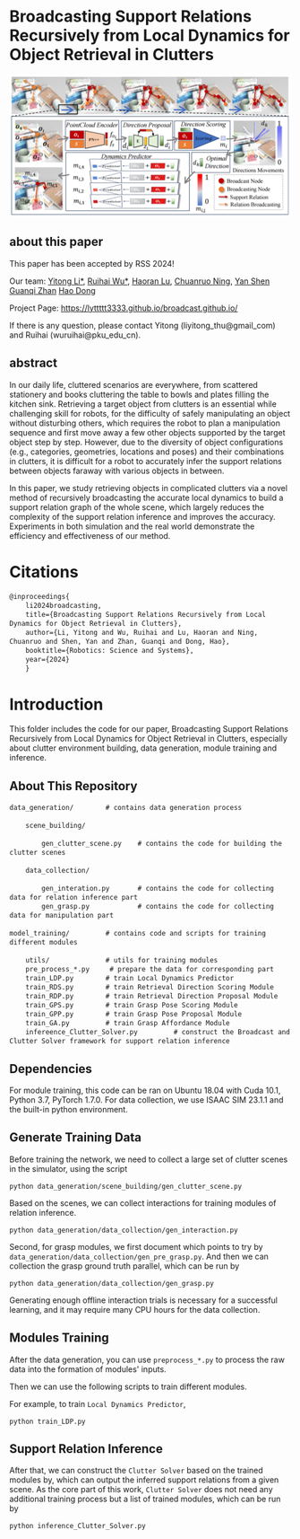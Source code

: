 # Broadcasting Support Relations Recursively from Local Dynamics for Object Retrieval in Clutters 

![Overview](/images/teaser.png)

## about this paper
This paper has been accepted by RSS 2024!

Our team: 
[Yitong Li*](https://lyttttt3333.github.io/YitongLi.github.io/),
[Ruihai Wu*](https://warshallrho.github.io/),
[Haoran Lu](https://openreview.net/profile?id=~Haoran_Lu2),
[Chuanruo Ning](https://tritiumr.github.io/),
[Yan Shen](https://sxy7147.github.io/)
[Guanqi Zhan](https://www.robots.ox.ac.uk/~guanqi/)
[Hao Dong](https://zsdonghao.github.io/)

Project Page: https://lyttttt3333.github.io/broadcast.github.io/

If there is any question, please contact Yitong (liyitong_thu@gmail_com) and Ruihai (wuruihai@pku_edu_cn).

## abstract

In our daily life, cluttered scenarios are everywhere, from scattered stationery and books cluttering the table to bowls and plates filling the kitchen sink. Retrieving a target object from clutters is an essential while challenging skill for robots, for the difficulty of safely manipulating an object without disturbing others, which requires the robot to plan a manipulation sequence and first move away a few other objects supported by the target object step by step. However, due to the diversity of object configurations (e.g., categories, geometries, locations and poses) and their combinations in clutters, it is difficult for a robot to accurately infer the support relations between objects faraway with various objects in between. 

In this paper, we study retrieving objects in complicated clutters via a novel method of recursively broadcasting the accurate local dynamics to build a support relation graph of the whole scene, which largely reduces the complexity of the support relation inference and improves the accuracy. Experiments in both simulation and the real world demonstrate the efficiency and effectiveness of our method.

# Citations
    
    @inproceedings{
        li2024broadcasting,
        title={Broadcasting Support Relations Recursively from Local Dynamics for Object Retrieval in Clutters},
        author={Li, Yitong and Wu, Ruihai and Lu, Haoran and Ning, Chuanruo and Shen, Yan and Zhan, Guanqi and Dong, Hao},
        booktitle={Robotics: Science and Systems},
        year={2024}
        }

# Introduction

This folder includes the code for our paper, Broadcasting Support Relations Recursively from Local Dynamics for Object Retrieval in Clutters, especially about clutter environment building, data generation, module training and inference.

## About This Repository
    data_generation/        # contains data generation process

        scene_building/     

            gen_clutter_scene.py    # contains the code for building the clutter scenes

        data_collection/     
        
            gen_interation.py       # contains the code for collecting data for relation inference part
            gen_grasp.py            # contains the code for collecting data for manipulation part

    model_training/         # contains code and scripts for training different modules

        utils/              # utils for training modules
        pre_process_*.py     # prepare the data for corresponding part
        train_LDP.py        # train Local Dynamics Predictor
        train_RDS.py        # train Retrieval Direction Scoring Module
        train_RDP.py        # train Retrieval Direction Proposal Module
        train_GPS.py        # train Grasp Pose Scoring Module
        train_GPP.py        # train Grasp Pose Proposal Module
        train_GA.py         # train Grasp Affordance Module
        infereence_Clutter_Solver.py         # construct the Broadcast and Clutter Solver framework for support relation inference 


## Dependencies

For module training, this code can be ran on Ubuntu 18.04 with Cuda 10.1, Python 3.7, PyTorch 1.7.0. 
For data collection, we use ISAAC SIM 23.1.1 and the built-in python environment.

## Generate Training Data

Before training the network, we need to collect a large set of clutter scenes in the simulator, using the script 

    python data_generation/scene_building/gen_clutter_scene.py

Based on the scenes, we can collect interactions for training modules of relation inference. 

    python data_generation/data_collection/gen_interaction.py

Second, for grasp modules, we first document which points to try by `data_generation/data_collection/gen_pre_grasp.py`. And then we can collection the grasp ground truth parallel, which can be run by

    python data_generation/data_collection/gen_grasp.py

Generating enough offline interaction trials is necessary for a successful learning, and it may require many CPU hours for the data collection.  

## Modules Training

After the data generation, you can use `preprocess_*.py` to process the raw data into the formation of modules' inputs.

Then we can use the following scripts to train different modules. 

For example, to train `Local Dynamics Predictor`,

    python train_LDP.py

## Support Relation Inference

After that, we can construct the `Clutter Solver` based on the trained modules by, which can output the inferred support relations from a given scene. As the core part of this work, `Clutter Solver` does not need any additional training process but a list of trained modules, which can be run by

    python inference_Clutter_Solver.py




